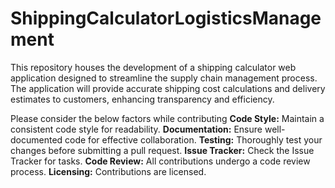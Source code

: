 # ShippingCalculatorLogisticsManagement
This repository houses the development of a shipping calculator web application designed to streamline the supply chain management process. The application will provide accurate shipping cost calculations and delivery estimates to customers, enhancing transparency and efficiency.

Please consider the below factors while contributing
**Code Style:**
Maintain a consistent code style for readability.
**Documentation:**
Ensure well-documented code for effective collaboration.
**Testing:**
Thoroughly test your changes before submitting a pull request.
**Issue Tracker:**
Check the Issue Tracker for tasks.
**Code Review:**
All contributions undergo a code review process.
**Licensing:**
Contributions are licensed.
